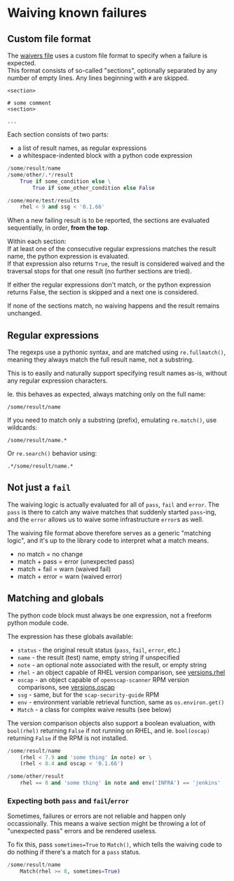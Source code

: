 # Waiving known failures

## Custom file format

The [waivers file](conf/waivers) uses a custom file format to specify when
a failure is expected.  
This format consists of so-called "sections", optionally separated by any
number of empty lines. Any lines beginning with `#` are skipped.

```
<section>

# some comment
<section>

...
```

Each section consists of two parts:

- a list of result names, as regular expressions
- a whitespace-indented block with a python code expression

```python
/some/result/name
/some/other/.*/result
    True if some_condition else \
        True if some_other_condition else False

/some/more/test/results
    rhel < 9 and ssg < '0.1.66'
```

When a new failing result is to be reported, the sections are evaluated
sequentially, in order, **from the top**.

Within each section:  
If at least one of the consecutive regular expressions matches the result name,
the python expression is evaluated.  
If that expression also returns `True`, the result is considered waived and
the traversal stops for that one result (no further sections are tried).

If either the regular expressions don't match, or the python expression returns
False, the section is skipped and a next one is considered.

If none of the sections match, no waiving happens and the result remains
unchanged.

## Regular expressions

The regexps use a pythonic syntax, and are matched using `re.fullmatch()`,
meaning they always match the full result name, not a substring.

This is to easily and naturally support specifying result names as-is,
without any regular expression characters.

Ie. this behaves as expected, always matching only on the full name:

```
/some/result/name
```

If you need to match only a substring (prefix), emulating `re.match()`,
use wildcards:

```
/some/result/name.*
```

Or `re.search()` behavior using:

```
.*/some/result/name.*
```

## Not just a `fail`

The waiving logic is actually evaluated for all of `pass`, `fail` and `error`.
The `pass` is there to catch any waive matches that suddenly started `pass`-ing,
and the `error` allows us to waive some infrastructure `error`s as well.

The waiving file format above therefore serves as a generic "matching logic",
and it's up to the library code to interpret what a match means.

- no match = no change
- match + pass = error (unexpected pass)
- match + fail = warn (waived fail)
- match + error = warn (waived error)

## Matching and globals

The python code block must always be one expression, not a freeform python
module code.

The expression has these globals available:

- `status` - the original result status (`pass`, `fail`, `error`, etc.)
- `name` - the result (test) name, empty string if unspecified
- `note` - an optional note associated with the result, or empty string
- `rhel` - an object capable of RHEL version comparison, see
  [versions.rhel](lib/versions.py)
- `oscap` - an object capable of `openscap-scanner` RPM version comparisons,
  see [versions.oscap](lib/versions.py)
- `ssg` - same, but for the `scap-security-guide` RPM
- `env` - environment variable retrieval function, same as `os.environ.get()`
- `Match` - a class for complex waive results (see below)

The version comparison objects also support a boolean evaluation, with
`bool(rhel)` returning `False` if not running on RHEL, and ie. `bool(oscap)`
returning `False` if the RPM is not installed.

```python
/some/result/name
    (rhel < 7.9 and 'some thing' in note) or \
    (rhel < 8.4 and oscap < '0.1.66')

/some/other/result
    rhel == 8 and 'some thing' in note and env('INFRA') == 'jenkins'
```

### Expecting both `pass` and `fail`/`error`

Sometimes, failures or errors are not reliable and happen only occassionally.
This means a waive section might be throwing a lot of "unexpected pass" errors
and be rendered useless.

To fix this, pass `sometimes=True` to `Match()`, which tells the waiving code
to do nothing if there's a match for a `pass` status.

```python
/some/result/name
    Match(rhel >= 8, sometimes=True)
```
